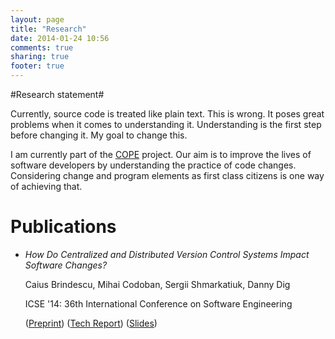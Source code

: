 ```yaml
---
layout: page
title: "Research"
date: 2014-01-24 10:56
comments: true
sharing: true
footer: true
---
```


#Research statement#

Currently, source code is treated like plain text.
This is wrong.
It poses great problems when it comes to understanding it.
Understanding is the first step before changing it.
My goal to change this.

I am currently part of the [COPE](http://cope.eecs.oregonstate.edu) project.
Our aim is to improve the lives of software developers by understanding the practice of code changes.
Considering change and program elements as first class citizens is one way of achieving that.

# Publications #

- *How Do Centralized and Distributed Version Control Systems Impact Software Changes?*

	Caius Brindescu, Mihai Codoban, Sergii Shmarkatiuk, Danny Dig

	ICSE '14: 36th International Conference on Software Engineering 

	([Preprint](/papers/BrindescuICSE2014.pdf))
	([Tech Report](http://hdl.handle.net/1957/44927))
	([Slides](/slides/slides-ICSE14.pdf))
